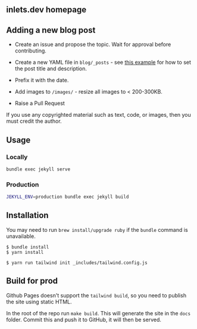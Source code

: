 ## inlets.dev homepage

## Adding a new blog post

* Create an issue and propose the topic. Wait for approval before contributing.

* Create a new YAML file in `blog/_posts` - see [this example](https://github.com/alexellis/inlets.dev/blob/master/blog/_posts/2020-10-29-preparing-docker-hub-rate-limits.md) for how to set the post title and description.

* Prefix it with the date.

* Add images to `/images/` - resize all images to < 200-300KB.

* Raise a Pull Request

If you use any copyrighted material such as text, code, or images, then you must credit the author.

## Usage

### Locally

```bash
bundle exec jekyll serve
```

### Production

```bash
JEKYLL_ENV=production bundle exec jekyll build
```

## Installation

You may need to run `brew install/upgrade ruby` if the `bundle` command is unavailable.

```shell
$ bundle install
$ yarn install

$ yarn run tailwind init _includes/tailwind.config.js
```

## Build for prod

Github Pages doesn't support the `tailwind build`, so you need to publish the site using static HTML.

In the root of the repo run `make build`. This will generate the site in the `docs` folder. Commit this and push it to GitHub, it will then be served.

